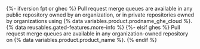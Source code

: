 {%- ifversion fpt or ghec %}
Pull request merge queues are available in any public repository owned by an organization, or in private repositories owned by organizations using {% data variables.product.prodname_ghe_cloud %}. {% data reusables.gated-features.more-info %}
{%- elsif ghes %}
Pull request merge queues are available in any organization-owned repository on {% data variables.product.product_name %}.
{% endif %}
